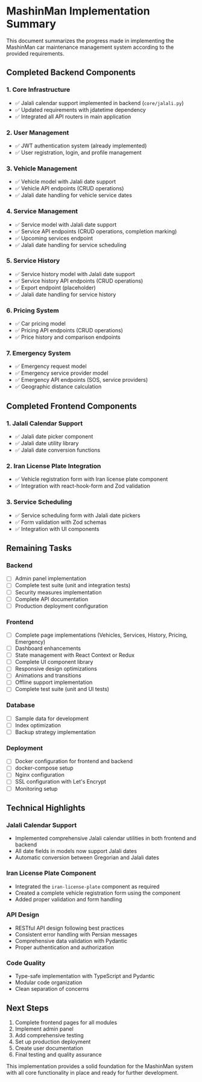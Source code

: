 # MashinMan Implementation Summary

This document summarizes the progress made in implementing the MashinMan car maintenance management system according to the provided requirements.

## Completed Backend Components

### 1. Core Infrastructure
- ✅ Jalali calendar support implemented in backend (`core/jalali.py`)
- ✅ Updated requirements with jdatetime dependency
- ✅ Integrated all API routers in main application

### 2. User Management
- ✅ JWT authentication system (already implemented)
- ✅ User registration, login, and profile management

### 3. Vehicle Management
- ✅ Vehicle model with Jalali date support
- ✅ Vehicle API endpoints (CRUD operations)
- ✅ Jalali date handling for vehicle service dates

### 4. Service Management
- ✅ Service model with Jalali date support
- ✅ Service API endpoints (CRUD operations, completion marking)
- ✅ Upcoming services endpoint
- ✅ Jalali date handling for service scheduling

### 5. Service History
- ✅ Service history model with Jalali date support
- ✅ Service history API endpoints (CRUD operations)
- ✅ Export endpoint (placeholder)
- ✅ Jalali date handling for service history

### 6. Pricing System
- ✅ Car pricing model
- ✅ Pricing API endpoints (CRUD operations)
- ✅ Price history and comparison endpoints

### 7. Emergency System
- ✅ Emergency request model
- ✅ Emergency service provider model
- ✅ Emergency API endpoints (SOS, service providers)
- ✅ Geographic distance calculation

## Completed Frontend Components

### 1. Jalali Calendar Support
- ✅ Jalali date picker component
- ✅ Jalali date utility library
- ✅ Jalali date conversion functions

### 2. Iran License Plate Integration
- ✅ Vehicle registration form with Iran license plate component
- ✅ Integration with react-hook-form and Zod validation

### 3. Service Scheduling
- ✅ Service scheduling form with Jalali date pickers
- ✅ Form validation with Zod schemas
- ✅ Integration with UI components

## Remaining Tasks

### Backend
- [ ] Admin panel implementation
- [ ] Complete test suite (unit and integration tests)
- [ ] Security measures implementation
- [ ] Complete API documentation
- [ ] Production deployment configuration

### Frontend
- [ ] Complete page implementations (Vehicles, Services, History, Pricing, Emergency)
- [ ] Dashboard enhancements
- [ ] State management with React Context or Redux
- [ ] Complete UI component library
- [ ] Responsive design optimizations
- [ ] Animations and transitions
- [ ] Offline support implementation
- [ ] Complete test suite (unit and UI tests)

### Database
- [ ] Sample data for development
- [ ] Index optimization
- [ ] Backup strategy implementation

### Deployment
- [ ] Docker configuration for frontend and backend
- [ ] docker-compose setup
- [ ] Nginx configuration
- [ ] SSL configuration with Let's Encrypt
- [ ] Monitoring setup

## Technical Highlights

### Jalali Calendar Support
- Implemented comprehensive Jalali calendar utilities in both frontend and backend
- All date fields in models now support Jalali dates
- Automatic conversion between Gregorian and Jalali dates

### Iran License Plate Component
- Integrated the `iran-license-plate` component as required
- Created a complete vehicle registration form using the component
- Added proper validation and form handling

### API Design
- RESTful API design following best practices
- Consistent error handling with Persian messages
- Comprehensive data validation with Pydantic
- Proper authentication and authorization

### Code Quality
- Type-safe implementation with TypeScript and Pydantic
- Modular code organization
- Clean separation of concerns

## Next Steps

1. Complete frontend pages for all modules
2. Implement admin panel
3. Add comprehensive testing
4. Set up production deployment
5. Create user documentation
6. Final testing and quality assurance

This implementation provides a solid foundation for the MashinMan system with all core functionality in place and ready for further development.